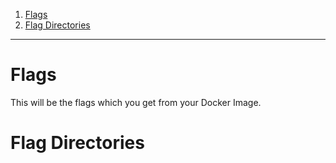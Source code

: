 1. [Flags](#flags)
2. [Flag Directories](#flag-directories)

---

# Flags

This will be the flags which you get from your Docker Image.

# Flag Directories
